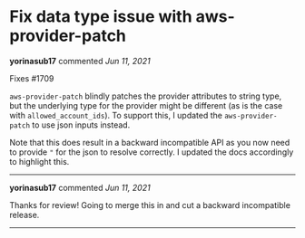 # Fix data type issue with aws-provider-patch

**yorinasub17** commented *Jun 11, 2021*

Fixes #1709 

`aws-provider-patch` blindly patches the provider attributes to string type, but the underlying type for the provider might be different (as is the case with `allowed_account_ids`). To support this, I updated the `aws-provider-patch` to use json inputs instead.

Note that this does result in a backward incompatible API as you now need to provide `"` for the json to resolve correctly. I updated the docs accordingly to highlight this.
<br />
***


**yorinasub17** commented *Jun 11, 2021*

Thanks for review! Going to merge this in and cut a backward incompatible release.
***

